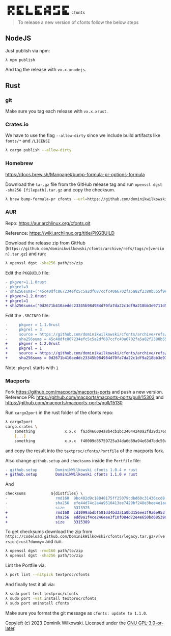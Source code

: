 ```sh
 █▀█ █▀▀ █   █▀▀ ▄▀█ █▀▀ █▀▀
 █▀▄ ██▄ █▄▄ ██▄ █▀█ ▄▄█ ██▄ cfonts
```
> To release a new version of cfonts follow the below steps

## NodeJS

Just publish via npm:

```sh
λ npm publish
```

And tag the release with `vx.x.xnodejs`.

## Rust

### git

Make sure you tag each release with `vx.x.xrust`.

### Crates.io

We have to use the flag `--allow-dirty` since we include build artifacts like `fonts/*` and `/LICENSE`

```sh
λ cargo publish --allow-dirty
```

### Homebrew

https://docs.brew.sh/Manpage#bump-formula-pr-options-formula

Download the `tar.gz` file from the GitHub release tag and run `openssl dgst -sha256 [filepath].tar.gz` and copy the checksum.

```sh
λ brew bump-formula-pr cfonts --url=https://github.com/dominikwilkowski/cfonts/archive/refs/tags/[version].tar.gz --sha256=[checksum] --dry-run
```

### AUR

Repo: https://aur.archlinux.org/cfonts.git

Reference: https://wiki.archlinux.org/title/PKGBUILD

Download the release zip from GitHub (`https://github.com/dominikwilkowski/cfonts/archive/refs/tags/v[version].tar.gz`) and run:

```sh
λ openssl dgst -sha256 path/to/zip
```

Edit the `PKGBUILD` file:

```diff
- pkgver=1.1.0rust
- pkgrel=3
- sha256sums=('45c40dfc867234efc5c5a2df687ccfc40a6702fa5a82f2380b555f9e755508e6')
+ pkgver=1.2.0rust
+ pkgrel=1
+ sha256sums=('0d2671b410aeddc23345b984984d70fa7da22c1df9a218bb3e9711d571a8d4ad')
```

Edit the `.SRCINFO` file:

```diff
-     pkgver = 1.1.0rust
-     pkgrel = 3
-     source = https://github.com/dominikwilkowski/cfonts/archive/refs/tags/v1.1.0rust.tar.gz
-     sha256sums = 45c40dfc867234efc5c5a2df687ccfc40a6702fa5a82f2380b555f9e755508e6
+     pkgver = 1.2.0rust
+     pkgrel = 1
+     source = https://github.com/dominikwilkowski/cfonts/archive/refs/tags/v1.2.0rust.tar.gz
+     sha256sums = 0d2671b410aeddc23345b984984d70fa7da22c1df9a218bb3e9711d571a8d4ad
```

Note: `pkgrel` starts with `1`

### Macports

Fork https://github.com/macports/macports-ports and push a new version.
Reference PR: https://github.com/macports/macports-ports/pull/15303 and https://github.com/macports/macports-ports/pull/15130

Run `cargo2port` in the rust folder of the cfonts repo:

```sh
λ cargo2port
cargo.crates \
    something             x.x.x  fa3d466004a8b4cb1bc34044240a2fd29d17607e2e3bd613eb44fd48e8100da3 \
    [...]
    something             x.x.x  f40009d85759725a34da6d89a94e63d7bdc50a862acf0dbc7c8e488f1edcb6f5
```

and copy the result into the `textproc/cfonts/Portfile` of the macports fork.

Also change `github.setup` and `checksums` inside the `Portfile` file:

```diff
- github.setup        DominikWilkowski cfonts 1.0.4 v rust
+ github.setup        DominikWilkowski cfonts 1.1.0 v rust
```

And

```diff
checksums           ${distfiles} \
-                     rmd160  9bc402d9c18048175ff25079cdbd60c31436ccd8 \
-                     sha256  efe44d74c2a4a9510413ee7429bf248e3bee4e1ae5da17c4ad8b96c1d8606dc1 \
-                     size    3313925
+                     rmd160  cd1099abdbf581dd4bd3a1a0bd156ee3f9a6e953 \
+                     sha256  edd9a1f4ce246eee3f10f084d72e4e650bd68539d8bc8f9e4eca61f2f9c79293 \
+                     size    3315389
```

To get checksums download the zip from `https://codeload.github.com/DominikWilkowski/cfonts/legacy.tar.gz/v[version]rust?dummy=` and run:

```sh
λ openssl dgst -rmd160 path/to/zip
λ openssl dgst -sha256 path/to/zip
```

Lint the Portfile via:

```sh
λ port lint --nitpick textproc/cfonts
```

And finally test it all via:

```sh
λ sudo port test textproc/cfonts
λ sudo port -vst install textproc/cfonts
λ sudo port uninstall cfonts
```

Make sure you format the git message as `cfonts: update to 1.1.0`.


Copyleft (c) 2023 Dominik Wilkowski.
Licensed under the [GNU GPL-3.0-or-later](https://github.com/dominikwilkowski/cfonts/blob/released/LICENSE).
